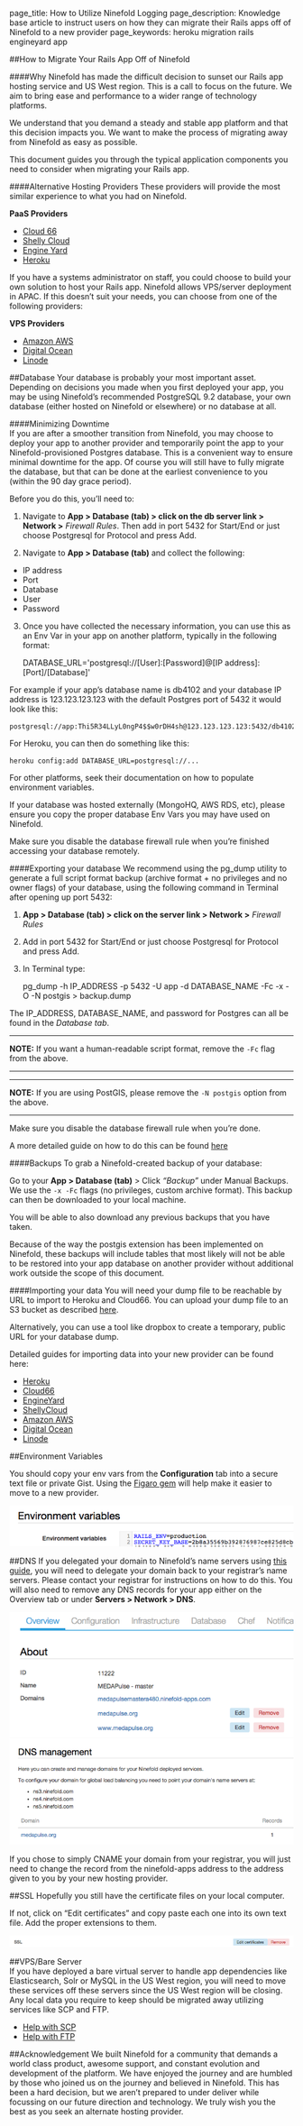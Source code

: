 page_title: How to Utilize Ninefold Logging
page_description: Knowledge base article to instruct users on how they can migrate their Rails apps off of Ninefold to a new provider
page_keywords: heroku migration rails engineyard app

##How to Migrate Your Rails App Off of Ninefold

####Why
Ninefold has made the difficult decision to sunset our Rails app hosting service and US West region. This is a call to focus on the future. We aim to bring ease and performance to a wider range of technology platforms.

We understand that you demand a steady and stable app platform and that this decision impacts you. We want to make the process of migrating away from Ninefold as easy as possible.

This document guides you through the typical application components you need to consider when migrating your Rails app.

####Alternative Hosting Providers
These providers will provide the most similar experience to what you had on Ninefold. 

__PaaS Providers__

* [Cloud 66](http://www.cloud66.com/)  
* [Shelly Cloud](https://shellycloud.com/)  
* [Engine Yard](https://www.engineyard.com/)  
* [Heroku](https://www.heroku.com)  

If you have a systems administrator on staff, you could choose to build your own solution to host your Rails app. Ninefold allows VPS/server deployment in APAC. If this doesn’t suit your needs, you can choose from one of the following providers:

__VPS Providers__

* [Amazon AWS](http://aws.amazon.com/)  
* [Digital Ocean](https://www.digitalocean.com/)  
* [Linode](https://www.linode.com/)  

##Database 
Your database is probably your most important asset. Depending on decisions you made when you first deployed your app, you may be using Ninefold’s recommended PostgreSQL 9.2 database, your own database (either hosted on Ninefold or elsewhere) or no database at all.

####Minimizing Downtime  
If you are after a smoother transition from Ninefold, you may choose to deploy your app to another provider and temporarily point the app to your Ninefold-provisioned Postgres database. This is a convenient way to ensure minimal downtime for the app. Of course you will still have to fully migrate the database, but that can be done at the earliest convenience to you (within the 90 day grace period).

Before you do this, you’ll need to:

1) Navigate to __App > Database (tab) > click on the db server link > Network >__ _Firewall Rules_. Then add in port 5432 for Start/End or just choose Postgresql for Protocol and press Add.  

2) Navigate to __App > Database (tab)__ and collect the following:

* IP address      
* Port     
* Database    
* User      
* Password      

3) Once you have collected the necessary information, you can use this as an Env Var in your app on another platform, typically in the following format: 

    DATABASE_URL='postgresql://[User]:[Password]@[IP address]:[Port]/[Database]'

For example if your app’s database name is db4102 and your database IP address is 123.123.123.123 with the default Postgres port of 5432 it would look like this:

    postgresql://app:Thi5R34LLyL0ngP4$$w0rDH4sh@123.123.123.123:5432/db4102

For Heroku, you can then do something like this:

    heroku config:add DATABASE_URL=postgresql://...

For other platforms, seek their documentation on how to populate environment variables.

If your database was hosted externally (MongoHQ, AWS RDS, etc), please ensure you copy the proper database Env Vars you may have used on Ninefold. 

Make sure you disable the database firewall rule when you’re finished accessing your database remotely.

####Exporting your database
We recommend using the pg_dump utility to generate a full script format backup (archive format + no privileges and no owner flags) of your database, using the following command in Terminal after opening up port 5432:
 
1) __App > Database (tab) > click on the server link > Network >__ _Firewall Rules_  
2) Add in port 5432 for Start/End or just choose Postgresql for Protocol and press Add.  
3) In Terminal type:

    pg_dump -h IP_ADDRESS -p 5432 -U app -d DATABASE_NAME -Fc -x -O -N postgis > backup.dump

The IP_ADDRESS, DATABASE_NAME, and password for Postgres can all be found in the _Database tab_.

***
__NOTE:__ If you want a human-readable script format, remove the `-Fc` flag from the above.
***

***
__NOTE:__ If you are using PostGIS, please remove the `-N postgis` option from the above.
***

Make sure you disable the database firewall rule when you’re done.

A more detailed guide on how to do this can be found [here](http://help.ninefold.com/getstarted/exporting_and_importing_postgresql_data/)

####Backups
To grab a Ninefold-created backup of your database:

Go to your __App > Database (tab)__ > Click _“Backup”_ under Manual Backups.
We use the `-x -Fc` flags (no privileges, custom archive format). This backup can then be downloaded to your local machine.

You will be able to also download any previous backups that you have taken.

Because of the way the postgis extension has been implemented on Ninefold, these backups will include tables that most likely will not be able to be restored into your app database on another provider without additional work outside the scope of this document.

####Importing your data
You will need your dump file to be reachable by URL to import to Heroku and Cloud66.  You can upload your dump file to an S3 bucket as described [here](http://docs.aws.amazon.com/AmazonS3/latest/gsg/GetStartedWithS3.html).

Alternatively, you can use a tool like dropbox to create a temporary, public URL for your database dump.

Detailed guides for importing data into your new provider can be found here:

* [Heroku](https://devcenter.heroku.com/articles/heroku-postgres-import-export#import)  
* [Cloud66](http://community.cloud66.com/articles/migrate-from-heroku-to-cloud-66#data)  
* [EngineYard](https://support.cloud.engineyard.com/entries/20996676-Restore-or-Load-a-Database#topic2)  
* [ShellyCloud](https://shellycloud.com/documentation/database_backups#import_database)  
* [Amazon AWS](http://docs.aws.amazon.com/AmazonRDS/latest/UserGuide/PostgreSQL.Procedural.Importing.html)  
* [Digital Ocean](https://www.digitalocean.com/community/tutorials/scaling-ruby-on-rails-setting-up-a-dedicated-postgresql-server-part-3) 
* [Linode](https://www.linode.com/docs/databases/postgresql/)  

##Environment Variables

You should copy your env vars from the __Configuration__ tab into a secure text file or private Gist. Using the [Figaro gem](https://github.com/laserlemon/figaro) will help make it easier to move to a new provider.

![Env var](../../img/envvar.png)

##DNS
If you delegated your domain to Ninefold’s name servers using [this guide](http://help.ninefold.com/apps/dns_management_for_rails_apps/), you will need to delegate your domain back to your registrar’s name servers. Please contact your registrar for instructions on how to do this. You will also need to remove any DNS records for your app either on the Overview tab or under __Servers > Network > DNS__.

![DNS](../../img/DNS.png)
![Network DNS](../../img/networkdns.png)

If you chose to simply CNAME your domain from your registrar, you will just need to change the record from the ninefold-apps address to the address given to you by your new hosting provider. 

##SSL
Hopefully you still have the certificate files on your local computer.

If not, click on “Edit certificates” and copy paste each one into its own text file. Add the proper extensions to them. 

![SSL](../../img/ssl.png)

##VPS/Bare Server  
If you have deployed a bare virtual server to handle app dependencies like Elasticsearch, Solr or MySQL in the US West region, you will need to move these services off these servers since the US West region will be closing. Any local data you require to keep should be migrated away utilizing services like SCP and FTP.

* [Help with SCP](https://kb.iu.edu/d/agye)  
* [Help with FTP](http://www.krizna.com/ubuntu/setup-ftp-server-on-ubuntu-14-04-vsftpd/)  

##Acknowledgement 
We built Ninefold for a community that demands a world class product, awesome support, and constant evolution and development of the platform.  We have enjoyed the journey and are humbled by those who joined us on the journey and believed in Ninefold.  This has been a hard decision, but we aren’t prepared to under deliver while focussing on our future direction and technology.  We truly wish you the best as you seek an alternate hosting provider. 